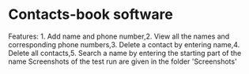 # Contacts-book software
Features: 1. Add name and phone number,2. View all the names and corresponding phone numbers,3. Delete a contact by entering name,4. Delete all contacts,5. Search a name by entering the starting part of the name
Screenshots of the test run are given in the folder 'Screenshots'
